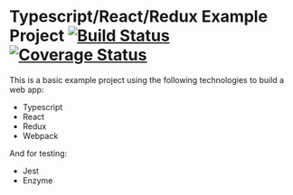 # Typescript/React/Redux Example Project [![Build Status](https://travis-ci.org/drewschrauf/typescript-react-redux.svg?branch=master)](https://travis-ci.org/drewschrauf/typescript-react-redux)[![Coverage Status](https://coveralls.io/repos/github/drewschrauf/typescript-react-redux/badge.svg?branch=master)](https://coveralls.io/github/drewschrauf/typescript-react-redux?branch=master)

This is a basic example project using the following technologies to build a web app:

- Typescript
- React
- Redux
- Webpack

And for testing:

- Jest
- Enzyme
